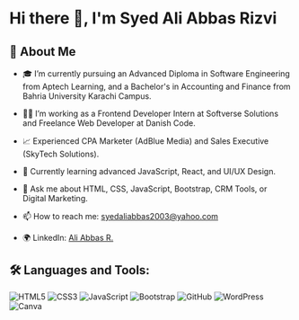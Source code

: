 # Hi there 👋, I'm Syed Ali Abbas Rizvi

## 🚀 About Me
- 🎓 I’m currently pursuing an Advanced Diploma in Software Engineering from Aptech Learning, and a Bachelor's in Accounting and Finance from Bahria University Karachi Campus.
- 👨‍💻 I’m working as a Frontend Developer Intern at Softverse Solutions and Freelance Web Developer at Danish Code.
- 📈 Experienced CPA Marketer (AdBlue Media) and Sales Executive (SkyTech Solutions).
- 🌱 Currently learning advanced JavaScript, React, and UI/UX Design.

- 💬 Ask me about HTML, CSS, JavaScript, Bootstrap, CRM Tools, or Digital Marketing.
- 📫 How to reach me: [syedaliabbas2003@yahoo.com](mailto:syedaliabbas2003@yahoo.com)
- 🌍 LinkedIn: [Ali Abbas R.](https://www.linkedin.com/in/rizviblue/)

## 🛠️ Languages and Tools:
![HTML5](https://img.shields.io/badge/-HTML5-E34F26?logo=html5&logoColor=white&style=for-the-badge)
![CSS3](https://img.shields.io/badge/-CSS3-1572B6?logo=css3&logoColor=white&style=for-the-badge)
![JavaScript](https://img.shields.io/badge/-JavaScript-F7DF1E?logo=javascript&logoColor=black&style=for-the-badge)
![Bootstrap](https://img.shields.io/badge/-Bootstrap-563D7C?logo=bootstrap&logoColor=white&style=for-the-badge)
![GitHub](https://img.shields.io/badge/-GitHub-181717?logo=github&logoColor=white&style=for-the-badge)
![WordPress](https://img.shields.io/badge/-WordPress-21759B?logo=wordpress&logoColor=white&style=for-the-badge)
![Canva](https://img.shields.io/badge/-Canva-00C4CC?logo=canva&logoColor=white&style=for-the-badge)
